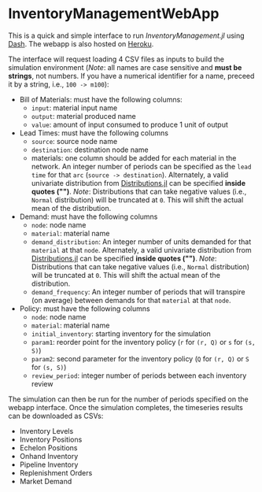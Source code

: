 # InventoryManagementWebApp

This is a quick and simple interface to run *InventoryManagement.jl* using [Dash](https://dash.plotly.com/julia). The webapp is also hosted on [Heroku](https://supply-chain-sim.herokuapp.com/).

The interface will request loading 4 CSV files as inputs to build the simulation environment (*Note*: all names are case sensitive and **must be strings**, not numbers. If you have a numerical identifier for a name, preceed it by a string, i.e., `100 -> m100`):
- Bill of Materials: must have the following columns:
  - `input`: material input name 
  - `output`: material produced name 
  - `value`: amount of input consumed to produce 1 unit of output
- Lead Times: must have the following columns 
  - `source`: source node name 
  - `destination`: destination node name 
  - materials: one column should be added for each material in the network. An integer number of periods can be specified as the `lead time` for that `arc` (`source -> destination`). Alternately, a valid univariate distribution from [Distributions.jl](https://juliastats.org/Distributions.jl/stable/univariate/) can be specified **inside quotes ("")**. *Note*: Distributions that can take negative values (i.e., `Normal` distribution) will be truncated at `0`. This will shift the actual mean of the distribution.
- Demand: must have the following columns 
  - `node`: node name 
  - `material`: material name 
  - `demand_distribution`: An integer number of units demanded for that `material` at that `node`. Alternately, a valid univariate distribution from [Distributions.jl](https://juliastats.org/Distributions.jl/stable/univariate/) can be specified **inside quotes ("")**. *Note*: Distributions that can take negative values (i.e., `Normal` distribution) will be truncated at `0`. This will shift the actual mean of the distribution.
  - `demand_frequency`: An integer number of periods that will transpire (on average) between demands for that `material` at that `node`.
- Policy: must have the following columns
  - `node`: node name
  - `material`: material name
  - `initial_inventory`: starting inventory for the simulation
  - `param1`: reorder point for the inventory policy (`r` for `(r, Q)` or `s` for `(s, S)`)
  - `param2`: second parameter for the inventory policy (`Q` for `(r, Q)` or `S` for `(s, S)`)
  - `review_period`: integer number of periods between each inventory review

The simulation can then be run for the number of periods specified on the webapp interface. Once the simulation completes, the timeseries results can be downloaded as CSVs:
- Inventory Levels
- Inventory Positions
- Echelon Positions
- Onhand Inventory
- Pipeline Inventory
- Replenishment Orders
- Market Demand
